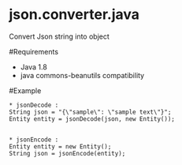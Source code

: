 # json.converter.java

Convert Json string into object

#Requirements

* Java 1.8
* java commons-beanutils compatibility

#Example
```
* jsonDecode :
String json = "{\"sample\": \"sample text\"}";
Entity entity = jsonDecode(json, new Entity());


* jsonEncode :
Entity entity = new Entity();
String json = jsonEncode(entity);
```